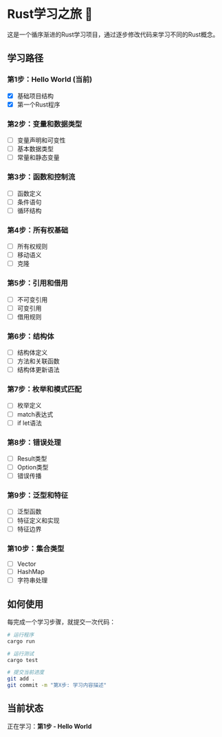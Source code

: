 # Rust学习之旅 🦀

这是一个循序渐进的Rust学习项目，通过逐步修改代码来学习不同的Rust概念。

## 学习路径

### 第1步：Hello World (当前)
- [x] 基础项目结构
- [x] 第一个Rust程序

### 第2步：变量和数据类型
- [ ] 变量声明和可变性
- [ ] 基本数据类型
- [ ] 常量和静态变量

### 第3步：函数和控制流
- [ ] 函数定义
- [ ] 条件语句
- [ ] 循环结构

### 第4步：所有权基础
- [ ] 所有权规则
- [ ] 移动语义
- [ ] 克隆

### 第5步：引用和借用
- [ ] 不可变引用
- [ ] 可变引用
- [ ] 借用规则

### 第6步：结构体
- [ ] 结构体定义
- [ ] 方法和关联函数
- [ ] 结构体更新语法

### 第7步：枚举和模式匹配
- [ ] 枚举定义
- [ ] match表达式
- [ ] if let语法

### 第8步：错误处理
- [ ] Result类型
- [ ] Option类型
- [ ] 错误传播

### 第9步：泛型和特征
- [ ] 泛型函数
- [ ] 特征定义和实现
- [ ] 特征边界

### 第10步：集合类型
- [ ] Vector
- [ ] HashMap
- [ ] 字符串处理

## 如何使用

每完成一个学习步骤，就提交一次代码：

```bash
# 运行程序
cargo run

# 运行测试
cargo test

# 提交当前进度
git add .
git commit -m "第X步: 学习内容描述"
```

## 当前状态

正在学习：**第1步 - Hello World**